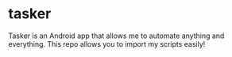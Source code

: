 # tasker
Tasker is an Android app that allows me to automate anything and everything. This repo allows you to import my scripts easily!

